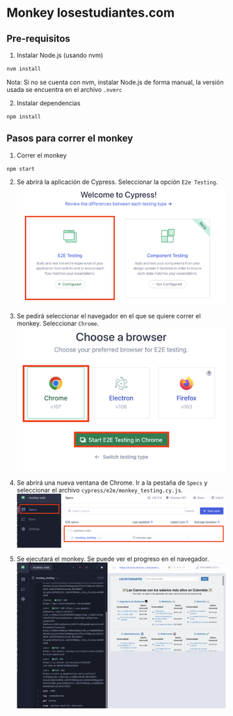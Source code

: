 # Monkey losestudiantes.com

## Pre-requisitos

1. Instalar Node.js (usando nvm)

```bash
nvm install
```

Nota: Si no se cuenta con nvm, instalar Node.js de forma manual, la versión usada se encuentra en el archivo `.nvmrc`

2. Instalar dependencias

```bash
npm install
```

## Pasos para correr el monkey

1. Correr el monkey

```bash
npm start
```

2. Se abrirá la aplicación de Cypress. Seleccionar la opción `E2e Testing`.
   ![image](assets/cypres-select-e2e.png)

3. Se pedirá seleccionar el navegador en el que se quiere correr el monkey. Seleccionar `Chrome`.
   ![image](assets/cypress-select-chrome.png)

4. Se abrirá una nueva ventana de Chrome. Ir a la pestaña de `Specs` y seleccionar el
   archivo `cypress/e2e/monkey_testing.cy.js`.
   ![image](assets/cypress-select-spec.png)

5. Se ejecutará el monkey. Se puede ver el progreso en el navegador.
   ![image](assets/cypress-run-spec.png)